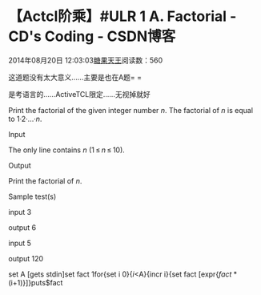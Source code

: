 # 【Actcl阶乘】#ULR 1 A. Factorial - CD's Coding - CSDN博客





2014年08月20日 12:03:03[糖果天王](https://me.csdn.net/okcd00)阅读数：560








这道题没有太大意义……主要是也在A题= =

是考语言的……ActiveTCL限定……无视掉就好













Print the factorial of the given integer number *n*. The factorial of *n* is
 equal to 1·2·...·*n*.




Input


The only line contains *n* (1 ≤ *n* ≤ 10).




Output


Print the factorial of *n*.




Sample test(s)




input
3




output
6




input
5




output
120






















set A [gets stdin]set fact 1for{set i 0}{$i<$A}{incr i}{set fact [expr{$fact*($i+1)}]}puts$fact








